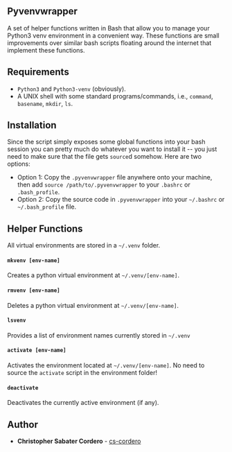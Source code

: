 ## Pyvenvwrapper

A set of helper functions written in Bash that allow you to manage your Python3 venv environment in a convenient way.
These functions are small improvements over similar bash scripts floating around the internet that implement these functions.

## Requirements
* `Python3` and `Python3-venv` (obviously).
* A UNIX shell with some standard programs/commands, i.e., `command`, `basename`, `mkdir`, `ls`.

## Installation
Since the script simply exposes some global functions into your bash session you can pretty much do whatever you want to install it -- you just need to make sure that the file gets `source`d somehow.  Here are two options:
* Option 1:  Copy the `.pyvenvwrapper` file anywhere onto your machine, then add `source /path/to/.pyvenvwrapper` to your `.bashrc` or `.bash_profile`.
* Option 2:  Copy the source code in `.pyvenvwrapper` into your `~/.bashrc` or `~/.bash_profile` file.

## Helper Functions

All virtual environments are stored in a `~/.venv` folder.

#### `mkvenv [env-name]`
Creates a python virtual environment at `~/.venv/[env-name]`.

#### `rmvenv [env-name]`
Deletes a python virtual environment at `~/.venv/[env-name]`.

#### `lsvenv`
Provides a list of environment names currently stored in `~/.venv`

#### `activate [env-name]`
Activates the environment located at `~/.venv/[env-name]`.  No need to source the `activate` script in the environment folder!

#### `deactivate`
Deactivates the currently active environment (if any).

## Author

* **Christopher Sabater Cordero** - [cs-cordero](https://github.com/cs-cordero)
